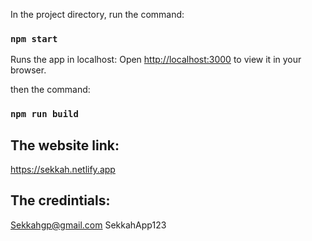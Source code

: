 In the project directory, run the command:

### `npm start`

Runs the app in localhost:
Open [http://localhost:3000](http://localhost:3000) to view it in your browser.

then the command:
### `npm run build`

## The website link:
https://sekkah.netlify.app

## The credintials:
Sekkahgp@gmail.com
SekkahApp123
